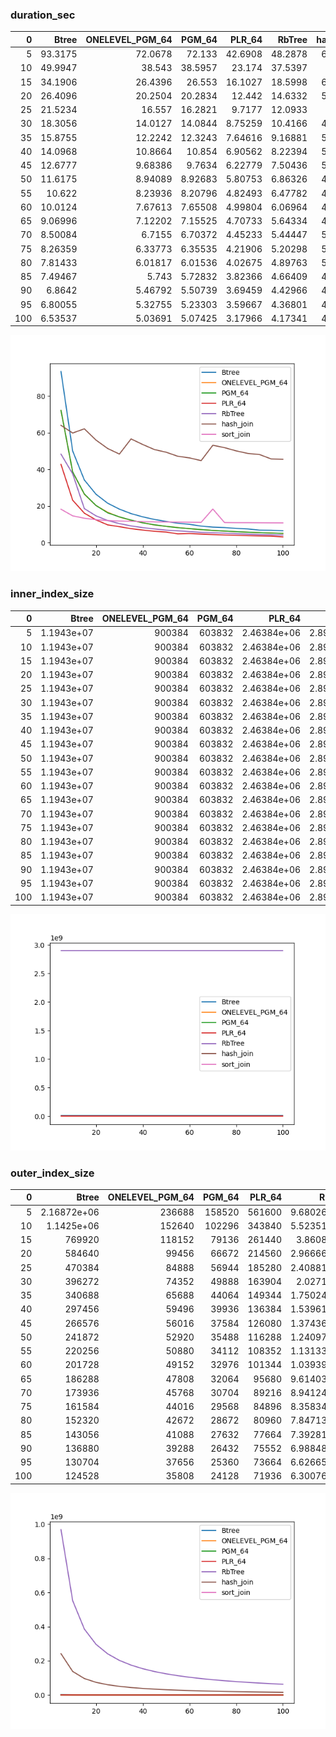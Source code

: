 ### duration_sec

|   0 |    Btree |   ONELEVEL_PGM_64 |   PGM_64 |   PLR_64 |   RbTree |   hash_join |   sort_join |
|----:|---------:|------------------:|---------:|---------:|---------:|------------:|------------:|
|   5 | 93.3175  |          72.0678  | 72.133   | 42.6908  | 48.2878  |     63.9741 |     18.2549 |
|  10 | 49.9947  |          38.543   | 38.5957  | 23.174   | 37.5397  |     59.785  |     14.6503 |
|  15 | 34.1906  |          26.4396  | 26.553   | 16.1027  | 18.5998  |     62.0813 |     13.3373 |
|  20 | 26.4096  |          20.2504  | 20.2834  | 12.442   | 14.6332  |     55.9273 |     12.5657 |
|  25 | 21.5234  |          16.557   | 16.2821  |  9.7177  | 12.0933  |     51.34   |     12.0672 |
|  30 | 18.3056  |          14.0127  | 14.0844  |  8.75259 | 10.4166  |     48.3225 |     11.8459 |
|  35 | 15.8755  |          12.2242  | 12.3243  |  7.64616 |  9.16881 |     56.5704 |     11.6851 |
|  40 | 14.0968  |          10.8664  | 10.854   |  6.90562 |  8.22394 |     53.5281 |     11.5281 |
|  45 | 12.6777  |           9.68386 |  9.7634  |  6.22779 |  7.50436 |     50.7726 |     11.3257 |
|  50 | 11.6175  |           8.94089 |  8.92683 |  5.80753 |  6.86326 |     49.3326 |     11.2994 |
|  55 | 10.622   |           8.23936 |  8.20796 |  4.82493 |  6.47782 |     47.1239 |     11.2313 |
|  60 | 10.0124  |           7.67613 |  7.65508 |  4.99804 |  6.06964 |     46.2295 |     11.1683 |
|  65 |  9.06996 |           7.12202 |  7.15525 |  4.70733 |  5.64334 |     44.7431 |     11.1027 |
|  70 |  8.50084 |           6.7155  |  6.70372 |  4.45233 |  5.44447 |     53.1249 |     18.3709 |
|  75 |  8.26359 |           6.33773 |  6.35535 |  4.21906 |  5.20298 |     51.8178 |     10.9897 |
|  80 |  7.81433 |           6.01817 |  6.01536 |  4.02675 |  4.89763 |     50.0544 |     10.9316 |
|  85 |  7.49467 |           5.743   |  5.72832 |  3.82366 |  4.66409 |     48.6585 |     10.9246 |
|  90 |  6.8642  |           5.46792 |  5.50739 |  3.69459 |  4.42966 |     48.0605 |     10.8827 |
|  95 |  6.80055 |           5.32755 |  5.23303 |  3.59667 |  4.36801 |     45.6521 |     10.8393 |
| 100 |  6.53537 |           5.03691 |  5.07425 |  3.17966 |  4.17341 |     45.4596 |     10.817  |

![duration_sec.png](duration_sec.png)

### inner_index_size

|   0 |      Btree |   ONELEVEL_PGM_64 |   PGM_64 |      PLR_64 |      RbTree |   hash_join |   sort_join |
|----:|-----------:|------------------:|---------:|------------:|------------:|------------:|------------:|
|   5 | 1.1943e+07 |            900384 |   603832 | 2.46384e+06 | 2.89398e+09 |         nan |         nan |
|  10 | 1.1943e+07 |            900384 |   603832 | 2.46384e+06 | 2.89398e+09 |         nan |         nan |
|  15 | 1.1943e+07 |            900384 |   603832 | 2.46384e+06 | 2.89398e+09 |         nan |         nan |
|  20 | 1.1943e+07 |            900384 |   603832 | 2.46384e+06 | 2.89398e+09 |         nan |         nan |
|  25 | 1.1943e+07 |            900384 |   603832 | 2.46384e+06 | 2.89398e+09 |         nan |         nan |
|  30 | 1.1943e+07 |            900384 |   603832 | 2.46384e+06 | 2.89398e+09 |         nan |         nan |
|  35 | 1.1943e+07 |            900384 |   603832 | 2.46384e+06 | 2.89398e+09 |         nan |         nan |
|  40 | 1.1943e+07 |            900384 |   603832 | 2.46384e+06 | 2.89398e+09 |         nan |         nan |
|  45 | 1.1943e+07 |            900384 |   603832 | 2.46384e+06 | 2.89398e+09 |         nan |         nan |
|  50 | 1.1943e+07 |            900384 |   603832 | 2.46384e+06 | 2.89398e+09 |         nan |         nan |
|  55 | 1.1943e+07 |            900384 |   603832 | 2.46384e+06 | 2.89398e+09 |         nan |         nan |
|  60 | 1.1943e+07 |            900384 |   603832 | 2.46384e+06 | 2.89398e+09 |         nan |         nan |
|  65 | 1.1943e+07 |            900384 |   603832 | 2.46384e+06 | 2.89398e+09 |         nan |         nan |
|  70 | 1.1943e+07 |            900384 |   603832 | 2.46384e+06 | 2.89398e+09 |         nan |         nan |
|  75 | 1.1943e+07 |            900384 |   603832 | 2.46384e+06 | 2.89398e+09 |         nan |         nan |
|  80 | 1.1943e+07 |            900384 |   603832 | 2.46384e+06 | 2.89398e+09 |         nan |         nan |
|  85 | 1.1943e+07 |            900384 |   603832 | 2.46384e+06 | 2.89398e+09 |         nan |         nan |
|  90 | 1.1943e+07 |            900384 |   603832 | 2.46384e+06 | 2.89398e+09 |         nan |         nan |
|  95 | 1.1943e+07 |            900384 |   603832 | 2.46384e+06 | 2.89398e+09 |         nan |         nan |
| 100 | 1.1943e+07 |            900384 |   603832 | 2.46384e+06 | 2.89398e+09 |         nan |         nan |

![inner_index_size.png](inner_index_size.png)

### outer_index_size

|   0 |            Btree |   ONELEVEL_PGM_64 |   PGM_64 |   PLR_64 |      RbTree |   hash_join |   sort_join |
|----:|-----------------:|------------------:|---------:|---------:|------------:|------------:|------------:|
|   5 |      2.16872e+06 |            236688 |   158520 |   561600 | 9.68026e+08 | 2.42006e+08 |         nan |
|  10 |      1.1425e+06  |            152640 |   102296 |   343840 | 5.52351e+08 | 1.38088e+08 |         nan |
|  15 | 769920           |            118152 |    79136 |   261440 | 3.8608e+08  | 9.652e+07   |         nan |
|  20 | 584640           |             99456 |    66672 |   214560 | 2.96666e+08 | 7.41664e+07 |         nan |
|  25 | 470384           |             84888 |    56944 |   185280 | 2.40881e+08 | 6.02202e+07 |         nan |
|  30 | 396272           |             74352 |    49888 |   163904 | 2.0271e+08  | 5.06775e+07 |         nan |
|  35 | 340688           |             65688 |    44064 |   149344 | 1.75024e+08 | 4.37559e+07 |         nan |
|  40 | 297456           |             59496 |    39936 |   136384 | 1.53961e+08 | 3.84904e+07 |         nan |
|  45 | 266576           |             56016 |    37584 |   126080 | 1.37436e+08 | 3.43591e+07 |         nan |
|  50 | 241872           |             52920 |    35488 |   116288 | 1.24097e+08 | 3.10243e+07 |         nan |
|  55 | 220256           |             50880 |    34112 |   108352 | 1.13133e+08 | 2.82834e+07 |         nan |
|  60 | 201728           |             49152 |    32976 |   101344 | 1.03939e+08 | 2.59848e+07 |         nan |
|  65 | 186288           |             47808 |    32064 |    95680 | 9.61403e+07 | 2.40351e+07 |         nan |
|  70 | 173936           |             45768 |    30704 |    89216 | 8.94124e+07 | 2.23531e+07 |         nan |
|  75 | 161584           |             44016 |    29568 |    84896 | 8.35834e+07 | 2.08958e+07 |         nan |
|  80 | 152320           |             42672 |    28672 |    80960 | 7.84713e+07 | 1.96178e+07 |         nan |
|  85 | 143056           |             41088 |    27632 |    77664 | 7.39281e+07 | 1.8482e+07  |         nan |
|  90 | 136880           |             39288 |    26432 |    75552 | 6.98848e+07 | 1.74712e+07 |         nan |
|  95 | 130704           |             37656 |    25360 |    73664 | 6.62665e+07 | 1.65666e+07 |         nan |
| 100 | 124528           |             35808 |    24128 |    71936 | 6.30076e+07 | 1.57519e+07 |         nan |

![outer_index_size.png](outer_index_size.png)

